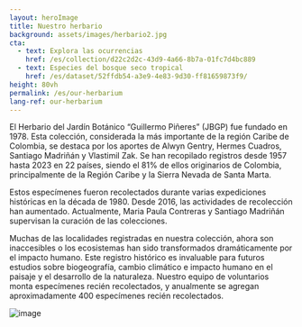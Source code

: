 ```yaml
---
layout: heroImage 
title: Nuestro herbario
background: assets/images/herbario2.jpg
cta:
  - text: Explora las ocurrencias
    href: /es/collection/d22c2d2c-43d9-4a66-8b7a-01fc7d4bc889
  - text: Especies del bosque seco tropical
    href: /es/dataset/52ffdb54-a3e9-4e83-9d30-ff81659873f9/
height: 80vh
permalink: /es/our-herbarium
lang-ref: our-herbarium
---
```


El Herbario del Jardín Botánico “Guillermo Piñeres” (JBGP) fue fundado en 1978. Esta colección, considerada la más importante de la región Caribe de Colombia, se destaca por los aportes de Alwyn Gentry, Hermes Cuadros, Santiago Madriñán y Vlastimil Zak. Se han recopilado registros desde 1957 hasta 2023 en 22 países, siendo el 81% de ellos originarios de Colombia, principalmente de la Región Caribe y la Sierra Nevada de Santa Marta.

Estos especímenes fueron recolectados durante varias expediciones históricas en la década de 1980. Desde 2016, las actividades de recolección han aumentado. Actualmente, Maria Paula Contreras y Santiago Madriñán supervisan la curación de las colecciones.

Muchas de las localidades registradas en nuestra colección, ahora son inaccesibles o los ecosistemas han sido transformados dramáticamente por el impacto humano. Este registro histórico es invaluable para futuros estudios sobre biogeografía, cambio climático e impacto humano en el paisaje y el desarrollo de la naturaleza. Nuestro equipo de voluntarios monta especímenes recién recolectados, y anualmente se agregan aproximadamente 400 especímenes recién recolectados.


![image](/assets/images/20231123_202134690_iOS.jpeg)

